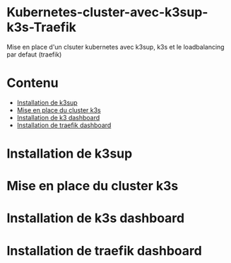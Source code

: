# Kubernetes-cluster-avec-k3sup-k3s-Traefik
Mise en place d'un clsuter kubernetes avec k3sup, k3s et le loadbalancing par defaut (traefik)

# Contenu
<ul id="menu">
  <li><a href="..." title="#Installation de k3sup-">Installation de k3sup</a></li>
  <li><a href="..." title="aller à la page 2">Mise en place du cluster k3s</a></li>
  <li><a href="..." title="aller à la page 3">Installation de k3 dashboard</a></li>
  <li><a href="..." title="aller à la page 4">Installation de traefik dashboard</a></li>
</ul>

# Installation de k3sup

# Mise en place du cluster k3s

# Installation de k3s dashboard

# Installation de traefik dashboard
